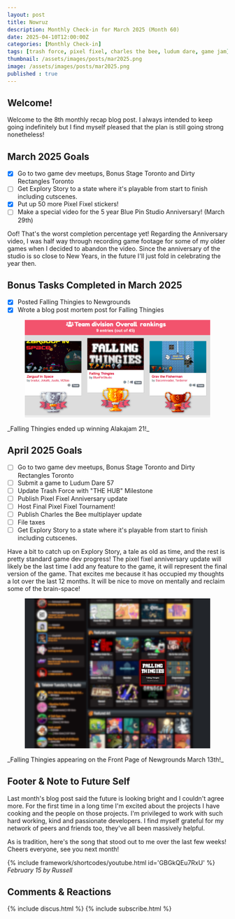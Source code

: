 ```yaml
---
layout: post
title: Nowruz
description: Monthly Check-in for March 2025 (Month 60)
date: 2025-04-10T12:00:00Z
categories: [Monthly Check-in]
tags: [trash force, pixel fixel, charles the bee, ludum dare, game jam]
thumbnail: /assets/images/posts/mar2025.png
image: /assets/images/posts/mar2025.png
published : true
---
```


## Welcome!
Welcome to the 8th monthly recap blog post. I always intended to keep going indefinitely but I find myself pleased that the plan is still going strong nonetheless!

## March 2025 Goals 
  - [x] Go to two game dev meetups, Bonus Stage Toronto and Dirty Rectangles Toronto
  - [ ] Get Explory Story to a state where it's playable from start to finish including cutscenes.
  - [x] Put up 50 more Pixel Fixel stickers!
  - [ ] Make a special video for the 5 year Blue Pin Studio Anniversary! (March 29th)

  Oof! That's the worst completion percentage yet! Regarding the Anniversary video, I was half way through recording game footage for some of my older games when I decided to abandon the video. Since the anniversary of the studio is so close to New Years, in the future I'll just fold in celebrating the year then.

## Bonus Tasks Completed in March 2025
  - [x] Posted Falling Thingies to Newgrounds
  - [x] Wrote a blog post mortem post for Falling Thingies

  <figure>
  <img src="/assets/images/posts/ft_trophy.png" alt="Falling Thingies Won the Jam!">
  </figure>
  _Falling Thingies ended up winning Alakajam 21!_

## April 2025 Goals 
  - [ ] Go to two game dev meetups, Bonus Stage Toronto and Dirty Rectangles Toronto
  - [ ] Submit a game to Ludum Dare 57
  - [ ] Update Trash Force with "THE HUB" Milestone
  - [ ] Publish Pixel Fixel Anniversary update
  - [ ] Host Final Pixel Fixel Tournament!
  - [ ] Publish Charles the Bee multiplayer update
  - [ ] File taxes
  - [ ] Get Explory Story to a state where it's playable from start to finish including cutscenes.

  Have a bit to catch up on Explory Story, a tale as old as time, and the rest is pretty standard game dev progress! The pixel fixel anniversary update will likely be the last time I add any feature to the game, it will represent the final version of the game. That excites me because it has occupied my thoughts a lot over the last 12 months. It will be nice to move on mentally and reclaim some of the brain-space!
 
  <figure>
  <img src="/assets/images/posts/ft_frontpage.png" alt="Falling Thingies on Front Page of Newgrounds">
  </figure>
  _Falling Thingies appearing on the Front Page of Newgrounds March 13th!_


## Footer & Note to Future Self
Last month's blog post said the future is looking bright and I couldn't agree more. For the first time in a long time I'm excited about the projects I have cooking and the people on those projects. I'm privileged to work with such hard working, kind and passionate developers. I find myself grateful for my network of peers and friends too, they've all been massively helpful.

As is tradition, here's the song that stood out to me over the last few weeks! Cheers everyone, see you next month!

{% include framework/shortcodes/youtube.html id='GBGkQEu7RxU' %}
_February 15 by Russell_

## Comments & Reactions

{% include discus.html %}
{% include subscribe.html %}